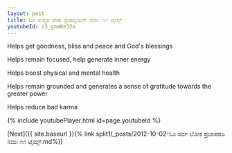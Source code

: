 ```yaml
---
layout: post
title: ಓಂ ಉನ್ಮಥ ವೇಷ ಪ್ರಚಾನ್ನಯನ್ ನಮಃ ೧೧ ಟೈಮ್ಸ್
youtubeId: z3_gnmKe32o
---
```

 
 
Helps get goodness, bliss and peace and God's blessings
 
Helps remain focused, help generate inner energy 
 
Helps boost physical and mental health 
 
Helps remain grounded and generates a sense of gratitude towards the greater power 
 
Helps reduce bad karma
 
 
 
 


{% include youtubePlayer.html id=page.youtubeId %}
 
[Next]({{ site.baseurl }}{% link  split1/_posts/2012-10-02-ಓಂ ಸರ್ವ ಲೋಕ ಪ್ರಜಾಪಠಏ ನಮಃ ೧೧ ಟೈಮ್ಸ್.md%})
 

